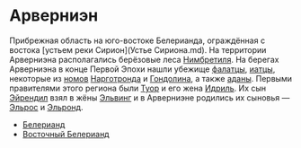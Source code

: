 # Арверниэн

Прибрежная область на юго-востоке Белерианда, ограждённая с востока
[устьем реки Сирион](Устье Сириона.md).  На территории Арверниэна
располагались берёзовые леса [Нимбретиля](Нимбретиль.md). На берегах Арверниэна
в конце Первой Эпохи нашли убежище [фалатцы](Народы/фалатцы.md),
[иатцы](Народы/иатцы.md), некоторые из [номов](Народы/номы.md)
[Нарготронда](Нарготронд.md) и [Гондолина](Гондолин.md), а также
[аданы](Народы/аданы.md). Первыми правителями этого региона были
[Туор](Личности/Туор.md) и его жена [Идриль](Личности/Идриль.md). Их сын
[Эйрендил](Личности/Эйрендил.md) взял в жёны [Эльвинг](Личности/Эльвинг.md) и в
Арверниэне родились их сыновья — [Эльрос](Личности/Эльрос.md) и
[Эльронд](Личности/Эльронд.md).


*   [Белерианд](index.md)
*   [Восточный Белерианд](Восточный%20Белерианд.md)
